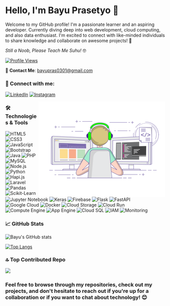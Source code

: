 # Hello, I'm Bayu Prasetyo 👋  
Welcome to my GitHub profile! I'm a passionate learner and an aspiring developer. Currently diving deep into web development, cloud computing, and also data enthusiast. I'm excited to connect with like-minded individuals to share knowledge and collaborate on awesome projects! 🚀

*Still a Noob, Please Teach Me Suhu!* 🤓

[![Profile Views](https://komarev.com/ghpvc/?username=Bayu-Prasetyo0301&color=brightgreen&style=flat)](https://github.com/Bayu-Prasetyo0301)

📧 **Contact Me**: bayupras0301@gmail.com

### 🤝 Connect with me:
[![LinkedIn](https://img.shields.io/badge/-LinkedIn-0A66C2?logo=linkedin&logoColor=white&style=for-the-badge)](https://www.linkedin.com/in/bayu-prasetyo24/)
[![Instagram](https://img.shields.io/badge/-Instagram-E4405F?logo=instagram&logoColor=white&style=for-the-badge)](https://www.instagram.com/bayupras0301/)

<img align="right" alt="Coding" width="400" src="https://raw.githubusercontent.com/devSouvik/devSouvik/master/gif3.gif">

### 🛠️ Technologies & Tools
![HTML5](https://img.shields.io/badge/-HTML5-E34F26?logo=html5&logoColor=white&style=for-the-badge)
![CSS3](https://img.shields.io/badge/-CSS3-1572B6?logo=css3&logoColor=white&style=for-the-badge)
![JavaScript](https://img.shields.io/badge/-JavaScript-F7DF1E?logo=javascript&logoColor=black&style=for-the-badge)
![Bootstrap](https://img.shields.io/badge/-Bootstrap-563D7C?logo=bootstrap&logoColor=white&style=for-the-badge)
![Java](https://img.shields.io/badge/-Java-007396?logo=java&logoColor=white&style=for-the-badge)
![PHP](https://img.shields.io/badge/-PHP-777BB4?logo=php&logoColor=white&style=for-the-badge)
![MySQL](https://img.shields.io/badge/-MySQL-4479A1?logo=mysql&logoColor=white&style=for-the-badge)
![Node.js](https://img.shields.io/badge/-Node.js-339933?logo=node.js&logoColor=white&style=for-the-badge)
![Python](https://img.shields.io/badge/-Python-3776AB?logo=python&logoColor=white&style=for-the-badge)
![Hapi.js](https://img.shields.io/badge/-Hapi.js-8C64A3?logo=hapi&logoColor=white&style=for-the-badge)
![Laravel](https://img.shields.io/badge/-Laravel-FF2D20?logo=laravel&logoColor=white&style=for-the-badge)
![Pandas](https://img.shields.io/badge/-Pandas-150458?logo=pandas&logoColor=white&style=for-the-badge)
![Scikit-Learn](https://img.shields.io/badge/-Scikit--Learn-F7931E?logo=scikit-learn&logoColor=white&style=for-the-badge)
![Jupyter Notebook](https://img.shields.io/badge/-Jupyter%20Notebook-F37626?logo=jupyter&logoColor=white&style=for-the-badge)
![Keras](https://img.shields.io/badge/-Keras-D00000?logo=keras&logoColor=white&style=for-the-badge)
![Firebase](https://img.shields.io/badge/-Firebase-FFCB2F?logo=firebase&logoColor=white&style=for-the-badge)
![Flask](https://img.shields.io/badge/-Flask-000000?logo=flask&logoColor=white&style=for-the-badge)
![FastAPI](https://img.shields.io/badge/-FastAPI-009688?logo=fastapi&logoColor=white&style=for-the-badge)
![Google Cloud](https://img.shields.io/badge/-Google%20Cloud-4285F4?logo=googlecloud&logoColor=white&style=for-the-badge)
![Docker](https://img.shields.io/badge/-Docker-2496ED?logo=docker&logoColor=white&style=for-the-badge)
![Cloud Storage](https://img.shields.io/badge/-Cloud%20Storage-4285F4?logo=googlecloud&logoColor=white&style=for-the-badge)
![Cloud Run](https://img.shields.io/badge/-Cloud%20Run-4285F4?logo=googlecloud&logoColor=white&style=for-the-badge)
![Compute Engine](https://img.shields.io/badge/-Compute%20Engine-4285F4?logo=googlecloud&logoColor=white&style=for-the-badge)
![App Engine](https://img.shields.io/badge/-App%20Engine-4285F4?logo=googlecloud&logoColor=white&style=for-the-badge)
![Cloud SQL](https://img.shields.io/badge/-Cloud%20SQL-4285F4?logo=googlecloud&logoColor=white&style=for-the-badge)
![IAM](https://img.shields.io/badge/-IAM-4285F4?logo=googlecloud&logoColor=white&style=for-the-badge)
![Monitoring](https://img.shields.io/badge/-Logging-4285F4?logo=googlecloud&logoColor=white&style=for-the-badge)

### 📈 GitHub Stats
![Bayu's GitHub stats](https://github-readme-stats.vercel.app/api?username=Bayu-Prasetyo0301&show_icons=true&theme=radical)

[![Top Langs](https://github-readme-stats.vercel.app/api/top-langs/?username=Bayu-Prasetyo0301&layout=compact&theme=radical)](https://github.com/Bayu-Prasetyo0301)

### 🔝 Top Contributed Repo
![](https://github-contributor-stats.vercel.app/api?username=Bayu-Prasetyo0301&limit=5&theme=flat&combine_all_yearly_contributions=true)

### Feel free to browse through my repositories, check out my projects, and don't hesitate to reach out if you're up for a collaboration or if you want to chat about technology! 😊
